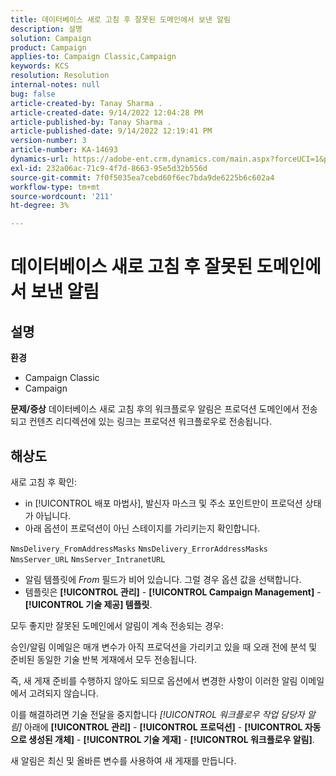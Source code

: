 ```yaml
---
title: 데이터베이스 새로 고침 후 잘못된 도메인에서 보낸 알림
description: 설명
solution: Campaign
product: Campaign
applies-to: Campaign Classic,Campaign
keywords: KCS
resolution: Resolution
internal-notes: null
bug: false
article-created-by: Tanay Sharma .
article-created-date: 9/14/2022 12:04:28 PM
article-published-by: Tanay Sharma .
article-published-date: 9/14/2022 12:19:41 PM
version-number: 3
article-number: KA-14693
dynamics-url: https://adobe-ent.crm.dynamics.com/main.aspx?forceUCI=1&pagetype=entityrecord&etn=knowledgearticle&id=a95eeb5e-2534-ed11-9db1-002248086735
exl-id: 232a06ac-71c9-4f7d-8663-95e5d32b556d
source-git-commit: 7f0f5035ea7cebd60f6ec7bda9de6225b6c602a4
workflow-type: tm+mt
source-wordcount: '211'
ht-degree: 3%

---
```


# 데이터베이스 새로 고침 후 잘못된 도메인에서 보낸 알림

## 설명

<b>환경</b>
- Campaign Classic
- Campaign



<b>문제/증상</b>
데이터베이스 새로 고침 후의 워크플로우 알림은 프로덕션 도메인에서 전송되고 컨텐츠 리디렉션에 있는 링크는 프로덕션 워크플로우로 전송됩니다.


## 해상도


새로 고침 후 확인:

- in [!UICONTROL 배포 마법사], 발신자 마스크 및 주소 포인트만이 프로덕션 상태가 아닙니다.
- 아래 옵션이 프로덕션이 아닌 스테이지를 가리키는지 확인합니다.


`NmsDelivery_FromAddressMasks`
`NmsDelivery_ErrorAddressMasks`
`NmsServer_URL`
`NmsServer_IntranetURL`



- 알림 템플릿에 *From* 필드가 비어 있습니다. 그럴 경우 옵션 값을 선택합니다.
- 템플릿은 <b>[!UICONTROL 관리]</b> - <b>[!UICONTROL Campaign Management]</b> - <b>[!UICONTROL 기술 제공] 템플릿</b>.




모두 좋지만 잘못된 도메인에서 알림이 계속 전송되는 경우:

승인/알림 이메일은 매개 변수가 아직 프로덕션을 가리키고 있을 때 오래 전에 분석 및 준비된 동일한 기술 반복 게재에서 모두 전송됩니다.

즉, 새 게재 준비를 수행하지 않아도 되므로 옵션에서 변경한 사항이 이러한 알림 이메일에서 고려되지 않습니다.

이를 해결하려면 기술 전달을 중지합니다 *[!UICONTROL 워크플로우 작업 담당자 알림]* 아래에 <b>[!UICONTROL 관리]</b> - <b>[!UICONTROL 프로덕션]</b> - <b>[!UICONTROL 자동으로 생성된 개체]</b> - <b>[!UICONTROL 기술 게재]</b> - <b>[!UICONTROL 워크플로우 알림]</b>.

새 알림은 최신 및 올바른 변수를 사용하여 새 게재를 만듭니다.
